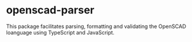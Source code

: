 # openscad-parser

This package facilitates parsing, formatting and validating the OpenSCAD loanguage using TypeScript and JavaScript.
